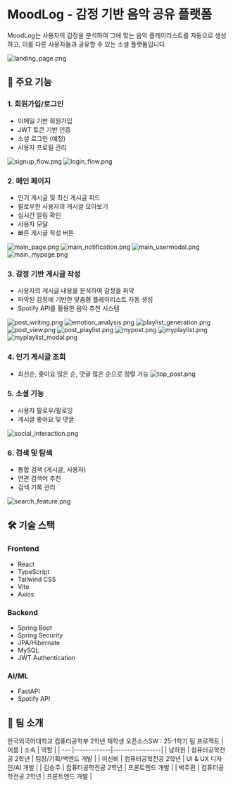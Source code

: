 # MoodLog - 감정 기반 음악 공유 플랫폼

MoodLog는 사용자의 감정을 분석하여 그에 맞는 음악 플레이리스트를 자동으로 생성하고, 이를 다른 사용자들과 공유할 수 있는 소셜 플랫폼입니다.

![landing_page.png](images/landing_page.png)

## 📌 주요 기능

### 1. 회원가입/로그인
- 이메일 기반 회원가입
- JWT 토큰 기반 인증
- 소셜 로그인 (예정)
- 사용자 프로필 관리

![signup_flow.png](images/signup_flow.png)
![login_flow.png](images/login_flow.png)

### 2. 메인 페이지
- 인기 게시글 및 최신 게시글 피드
- 팔로우한 사용자의 게시글 모아보기
- 실시간 알림 확인
- 사용자 모달
- 빠른 게시글 작성 버튼

![main_page.png](images/main_page.png)
![main_notification.png](images/main_notification.png)
![main_usermodal.png](images/main_usermodal.png)
![main_mypage.png](images/main_mypage.png)

### 3. 감정 기반 게시글 작성
- 사용자의 게시글 내용을 분석하여 감정을 파악
- 파악된 감정에 기반한 맞춤형 플레이리스트 자동 생성
- Spotify API를 활용한 음악 추천 시스템

![post_writing.png](images/post_writing.png)
![emotion_analysis.png](images/emotion_analysis.png)
![playlist_generation.png](images/playlist_generation.png)
![post_view.png](images/post_view.png)
![post_playlist.png](images/post_playlist.png)
![mypost.png](images/mypost.png)
![myplaylist.png](images/myplaylist.png)
![myplaylist_modal.png](images/myplaylist_modal.png)


### 4. 인기 게시글 조회
- 최신순, 좋아요 많은 순, 댓글 많은 순으로 정렬 가능 
![top_post.png](images/top_post.png)

### 5. 소셜 기능
- 사용자 팔로우/팔로잉
- 게시글 좋아요 및 댓글

![social_interaction.png](images/social_interaction.png)

### 6. 검색 및 탐색
- 통합 검색 (게시글, 사용자)
- 연관 검색어 추천
- 검색 기록 관리

![search_feature.png](images/search_feature.png)

## 🛠 기술 스택

### Frontend
- React
- TypeScript
- Tailwind CSS
- Vite
- Axios

### Backend
- Spring Boot
- Spring Security
- JPA/Hibernate
- MySQL
- JWT Authentication

### AI/ML
- FastAPI
- Spotify API

## 👥 팀 소개
한국외국어대학교 컴퓨터공학부 2학년 재학생
오픈소스SW : 25-1학기 팀 프로젝트
| 이름  | 소속          | 역할              |
| --- |-------------|-----------------|
| 남하원 | 컴퓨터공학전공 2학년 | 팀장/기획/백엔드 개발    |
| 이신비 | 컴퓨터공학전공 2학년 | UI & UX 디자인/AI 개발 |
| 김승주 | 컴퓨터공학전공 2학년 | 프론트엔드 개발        |
| 박주환 | 컴퓨터공학전공 2학년 | 프론트엔드 개발        |
